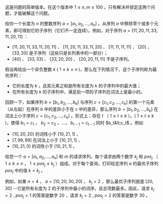 
这是问题的简单版本。在这个版本中 $1 \le n, m \le 100$ 。只有解决并锁定这两个问题，才能破解这个问题。

给你一个长度为 $n$ 的整数序列 $a=[a_1,a_2,\dots,a_n]$ 。从序列 $a$ 中移除零个或多个元素，即可得到它的子序列（它们不一定连续）。例如，对于序列 $a=[11,20,11,33,11,20,11]$ ：

- $[11,20,11,33,11,20,11]$ 、 $[11,20,11,33,11,20]$ 、 $[11,11,11,11]$ 、 $[20]$ 、 $[33,20]$ 是子序列（这些只是长列表中的一部分）；
- $[40]$ 、 $[33,33]$ 、 $[33,20,20]$ 、 $[20,20,11,11]$ 不是子序列。

假设再给出一个非负整数 $k$ ( $1 \le k \le n$ )，那么在下列情况下，这个子序列称为最优序列：

- 它的长度为 $k$ ，且其元素之和是所有长度为 $k$ 的子序列中的最大值；
- 在所有长度为 $k$ 的子序列中，满足前一项的子序列在词法上是最小的。

回顾一下，如果序列 $b=[b_1, b_2, \dots, b_k]$ 与序列 $c=[c_1, c_2, \dots, c_k]$ 的第一个元素（从左起）在序列 $b$ 中的差异小于在 $c$ 中的差异，那么序列 $b=[b_1, b_2, \dots, b_k]$ 在词法上小于序列 $c=[c_1, c_2, \dots, c_k]$ 。形式上：存在 $t$ （ $1 \le t \le k$ ）。( $1 \le t \le k$ )，使得 $b_1=c_1$ ， $b_2=c_2$ ，...， $b_{t-1}=c_{t-1}$ 同时 $b_t&lt;c_t$ 。例如

- $[10, 20, 20]$ 的词性小于 $[10, 21, 1]$ 、
- $[7, 99, 99]$ 在词法上小于 $[10, 21, 1]$ 、
- $[10, 21, 0]$ 的词性小于 $[10, 21, 1]$ 。

给您一个 $a=[a_1,a_2,\dots,a_n]$ 和 $m$ 的请求序列，每个请求由两个数字 $k_j$ 和 $pos_j$ （ $1 \le k \le n$ ， $1 \le pos_j \le k_j$ ）组成。对于每个查询，打印给定序列 $a$ 的最优子序列 $pos_j$ 中的值 $k=k_j$ 。

例如，如果 $n=4$ ， $a=[10,20,30,20]$ ， $k_j=2$ ，那么最优子序列就是 $[20,30]$ --它是所有长度为 $2$ 的子序列中最小的词序，且总项数最多。因此，请求 $k_j=2$ , $pos_j=1$ 的答案是数字 $20$ ，请求 $k_j=2$ , $pos_j=2$ 的答案是数字 $30$ 。
